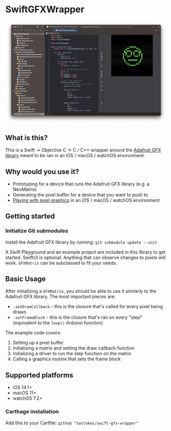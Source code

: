 # SwiftGFXWrapper

<img src="Media/playground.png" width="800" />

## What is this?

This is a Swift -> Objective C -> C / C++ wrapper around the [Adafruit GFX library](https://github.com/adafruit/Adafruit-GFX-Library) meant to be ran in an iOS / macOS / watchOS environment.

## Why would you use it?

- Prototyping for a device that runs the Adafruit GFX library (e.g. a NeoMatrix)
- Generating the pixel buffer for a device that you want to push to
- [Playing with pixel graphics](https://github.com/twstokes/flipdots-ios) in an iOS / macOS / watchOS environment

## Getting started

### Initialize Git submodules
Install the Adafruit GFX library by running: `git submodule update --init`

A Swift Playground and an example project are included in this library to get started. SwiftUI is optional. Anything that can observe changes to pixels will work. `GFXMatrix` can be subclassed to fit your needs.

## Basic Usage

After initializing a `GFXMatrix`, you should be able to use it similarly to the Adafruit GFX library. The most important pieces are:

- `.setDrawCallback` - this is the closure that's called for every pixel being drawn
- `.setFrameBlock` - this is the closure that's ran on every "step" (equivalent to the `loop()` Arduino function)

The example code covers:

1. Setting up a pixel buffer
2. Initializing a matrix and setting the draw callback function
3. Initializing a driver to run the step function on the matrix
4. Calling a graphics routine that sets the frame block

## Supported platforms

- iOS 14.1+
- macOS 11+
- watchOS 7.2+

### Carthage installation

Add this to your Cartfile: `github "twstokes/swift-gfx-wrapper"`

